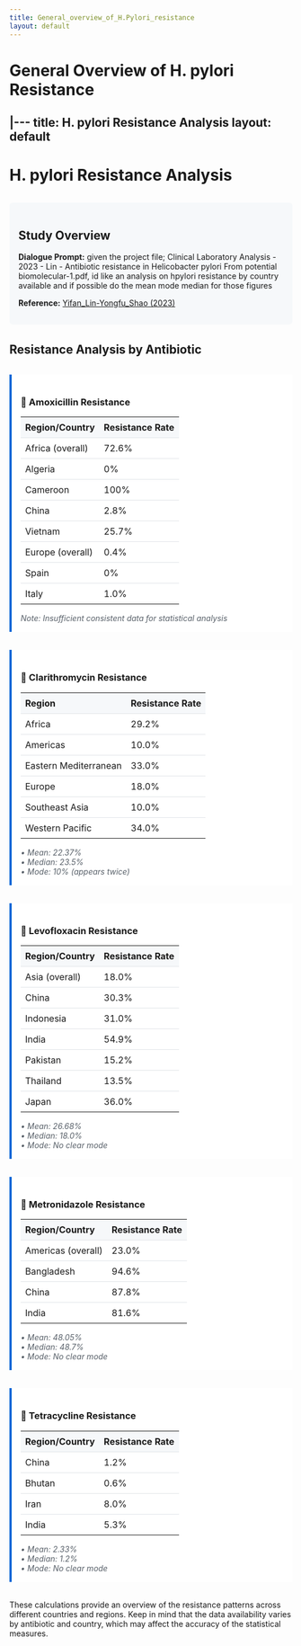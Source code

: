 ```yaml
---
title: General_overview_of_H.Pylori_resistance
layout: default
---
```


# General Overview of H. pylori Resistance

|---
title: H. pylori Resistance Analysis
layout: default
---

<style>
.analysis-header {
    background-color: #f6f8fa;
    padding: 1rem;
    border-radius: 6px;
    margin: 2rem 0;
}

.data-section {
    margin: 2rem 0;
    padding: 1rem;
    border-left: 4px solid #0366d6;
    background-color: #fff;
}

table {
    width: 100%;
    border-collapse: collapse;
    margin: 1rem 0;
}

th {
    background-color: #f6f8fa;
    padding: 0.5rem;
    text-align: left;
}

td {
    padding: 0.5rem;
    border-top: 1px solid #e1e4e8;
    vertical-align: top;
}

.antibiotic-section {
    margin: 1rem 0;
    padding: 1rem;
    background-color: #f8f9fa;
    border-radius: 4px;
}

.stats {
    color: #586069;
    font-style: italic;
}
</style>

# H. pylori Resistance Analysis

<div class="analysis-header">
<h2>Study Overview</h2>
<p><strong>Dialogue Prompt:</strong> given the project file; Clinical Laboratory Analysis - 2023 - Lin - Antibiotic resistance in Helicobacter pylori From potential biomolecular-1.pdf, id like an analysis on hpylori resistance by country available and if possible do the mean mode median for those figures</p>
<p><strong>Reference:</strong> <a href="https://onlinelibrary.wiley.com/doi/10.1002/jcla.24885">Yifan_Lin-Yongfu_Shao (2023)</a></p>
</div>

## Resistance Analysis by Antibiotic

<div class="data-section">
<h3>🔹 Amoxicillin Resistance</h3>

| Region/Country | Resistance Rate |
|----------------|-----------------|
| Africa (overall) | 72.6% |
| Algeria | 0% |
| Cameroon | 100% |
| China | 2.8% |
| Vietnam | 25.7% |
| Europe (overall) | 0.4% |
| Spain | 0% |
| Italy | 1.0% |

<div class="stats">
Note: Insufficient consistent data for statistical analysis
</div>
</div>

<div class="data-section">
<h3>🔹 Clarithromycin Resistance</h3>

| Region | Resistance Rate |
|--------|-----------------|
| Africa | 29.2% |
| Americas | 10.0% |
| Eastern Mediterranean | 33.0% |
| Europe | 18.0% |
| Southeast Asia | 10.0% |
| Western Pacific | 34.0% |

<div class="stats">
• Mean: 22.37%<br>
• Median: 23.5%<br>
• Mode: 10% (appears twice)
</div>
</div>

<div class="data-section">
<h3>🔹 Levofloxacin Resistance</h3>

| Region/Country | Resistance Rate |
|----------------|-----------------|
| Asia (overall) | 18.0% |
| China | 30.3% |
| Indonesia | 31.0% |
| India | 54.9% |
| Pakistan | 15.2% |
| Thailand | 13.5% |
| Japan | 36.0% |

<div class="stats">
• Mean: 26.68%<br>
• Median: 18.0%<br>
• Mode: No clear mode
</div>
</div>

<div class="data-section">
<h3>🔹 Metronidazole Resistance</h3>

| Region/Country | Resistance Rate |
|----------------|-----------------|
| Americas (overall) | 23.0% |
| Bangladesh | 94.6% |
| China | 87.8% |
| India | 81.6% |

<div class="stats">
• Mean: 48.05%<br>
• Median: 48.7%<br>
• Mode: No clear mode
</div>
</div>

<div class="data-section">
<h3>🔹 Tetracycline Resistance</h3>

| Region/Country | Resistance Rate |
|----------------|-----------------|
| China | 1.2% |
| Bhutan | 0.6% |
| Iran | 8.0% |
| India | 5.3% |

<div class="stats">
• Mean: 2.33%<br>
• Median: 1.2%<br>
• Mode: No clear mode
</div>
</div>

These calculations provide an overview of the resistance patterns across different countries and regions. Keep in mind that the data availability varies by antibiotic and country, which may affect the accuracy of the statistical measures.